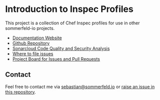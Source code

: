 # Introduction to Inspec Profiles

[doc-website]: https://sommerfeld-io.github.io/inspec-profiles
[github-repo]: https://github.com/sommerfeld-io/inspec-profiles
[file-issues]: https://github.com/sommerfeld-io/inspec-profiles/issues
[project-board]: https://github.com/orgs/sommerfeld-io/projects/1/views/1

This project is a collection of Chef Inspec profiles for use in other sommerfeld-io projects.

<!-- ![Project Logo](https://raw.githubusercontent.com/sommerfeld-io/inspec-profiles/refs/heads/main/docs/.assets/images/logo/logo.png) -->

- [Documentation Website][doc-website]
- [Github Repository][github-repo]
- [Sonarcloud Code Quality and Security Analysis](https://sonarcloud.io/project/overview?id=sommerfeld-io_inspec-profiles)
- [Where to file issues][file-issues]
- [Project Board for Issues and Pull Requests][project-board]

## Contact

Feel free to contact me via <sebastian@sommerfeld.io> or [raise an issue in this repository][file-issues].
